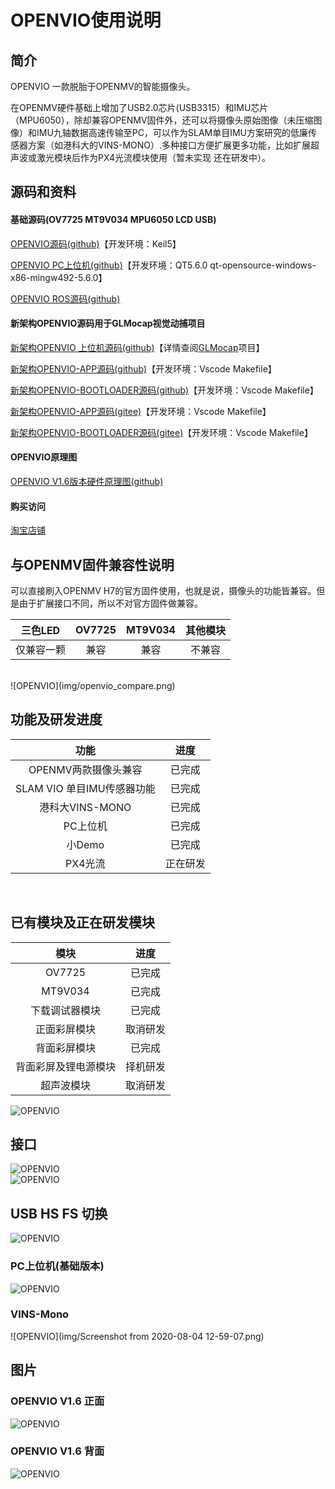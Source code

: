 # OPENVIO使用说明

<a id = "openvio"></a>

## 简介

OPENVIO 一款脱胎于OPENMV的智能摄像头。

在OPENMV硬件基础上增加了USB2.0芯片(USB3315）和IMU芯片（MPU6050），除却兼容OPENMV固件外，还可以将摄像头原始图像（未压缩图像）和IMU九轴数据高速传输至PC，可以作为SLAM单目IMU方案研究的低廉传感器方案（如港科大的VINS-MONO）.多种接口方便扩展更多功能，比如扩展超声波或激光模块后作为PX4光流模块使用（暂未实现 还在研发中）。

## 源码和资料

#### 基础源码(OV7725 MT9V034 MPU6050 LCD USB)  

[OPENVIO源码(github)](https://github.com/guanglun/openvio_board)【开发环境：Keil5】  

[OPENVIO PC上位机(github)](https://github.com/guanglun/openvio_pc)【开发环境：QT5.6.0 qt-opensource-windows-x86-mingw492-5.6.0】  

[OPENVIO ROS源码(github)](https://github.com/guanglun/openvio_ros)

#### 新架构OPENVIO源码用于GLMocap视觉动捕项目  

[新架构OPENVIO 上位机源码(github)](https://github.com/guanglun/GLMocap)【详情查阅[GLMocap](https://guanglundz.com/mocap)项目】  

[新架构OPENVIO-APP源码(github)](https://github.com/guanglun/openvio)【开发环境：Vscode Makefile】  

[新架构OPENVIO-BOOTLOADER源码(github)](https://github.com/guanglun/openvio_bootloader)【开发环境：Vscode Makefile】 

[新架构OPENVIO-APP源码(gitee)](https://gitee.com/guanglunking/openvio)【开发环境：Vscode Makefile】  

[新架构OPENVIO-BOOTLOADER源码(gitee)](https://gitee.com/guanglunking/openvio_bootloader)【开发环境：Vscode Makefile】  

#### OPENVIO原理图  
[OPENVIO V1.6版本硬件原理图(github)](https://github.com/guanglun/openvio_board/blob/master/Doc/OPENVIO_V1.6_SCH.pdf)

#### 购买访问  
[淘宝店铺](https://item.taobao.com/item.htm?id=615919130291)  

## 与OPENMV固件兼容性说明
可以直接刷入OPENMV H7的官方固件使用，也就是说，摄像头的功能皆兼容。但是由于扩展接口不同，所以不对官方固件做兼容。  

| 三色LED | OV7725 | MT9V034 | 其他模块 |
|:-----:|:-----:|:-----:|:-----:|
| 仅兼容一颗 | 兼容 | 兼容 | 不兼容 |  

</br>
![OPENVIO](img/openvio_compare.png) 

## 功能及研发进度
| 功能 | 进度 |
|:-----:|:-----:|
| OPENMV两款摄像头兼容 | 已完成 |
| SLAM VIO 单目IMU传感器功能 | 已完成 |
| 港科大VINS-MONO | 已完成 |
| PC上位机 | 已完成 |
| 小Demo | 已完成 |
| PX4光流 | 正在研发 |

</br>

## 已有模块及正在研发模块

| 模块 | 进度 |
|:-----:|:-----:|
| OV7725 | 已完成 |
| MT9V034 | 已完成 |
| 下载调试器模块 | 已完成 |
| 正面彩屏模块 | 取消研发 |
| 背面彩屏模块 | 已完成 |
| 背面彩屏及锂电源模块 | 择机研发 |
| 超声波模块 | 取消研发 |  

![OPENVIO](img/openvio_module.png)  

## 接口
![OPENVIO](img/openvio_interface_up.png)  
![OPENVIO](img/openvio_interface_back.png)  

## USB HS FS 切换
![OPENVIO](img/openvio_usb.png)  

### PC上位机(基础版本)

![OPENVIO](img/OPENVIO_PC.png)

### VINS-Mono

![OPENVIO](img/Screenshot from 2020-08-04 12-59-07.png)

## 图片

### OPENVIO V1.6 正面

![OPENVIO](img/vio2.png)  

### OPENVIO V1.6 背面
![OPENVIO](img/vio3.png)  
